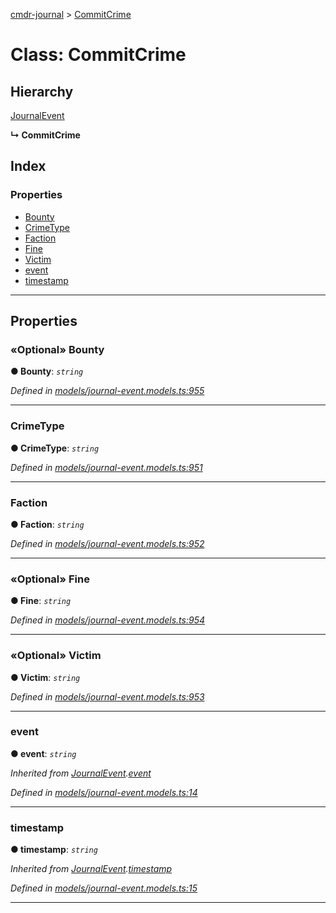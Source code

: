 [cmdr-journal](../README.md) > [CommitCrime](../classes/commitcrime.md)



# Class: CommitCrime

## Hierarchy


 [JournalEvent](journalevent.md)

**↳ CommitCrime**







## Index

### Properties

* [Bounty](commitcrime.md#bounty)
* [CrimeType](commitcrime.md#crimetype)
* [Faction](commitcrime.md#faction)
* [Fine](commitcrime.md#fine)
* [Victim](commitcrime.md#victim)
* [event](commitcrime.md#event)
* [timestamp](commitcrime.md#timestamp)



---
## Properties
<a id="bounty"></a>

### «Optional» Bounty

**●  Bounty**:  *`string`* 

*Defined in [models/journal-event.models.ts:955](https://github.com/chrisbruford/cmdr-journal/blob/5b08b7d/src/models/journal-event.models.ts#L955)*





___

<a id="crimetype"></a>

###  CrimeType

**●  CrimeType**:  *`string`* 

*Defined in [models/journal-event.models.ts:951](https://github.com/chrisbruford/cmdr-journal/blob/5b08b7d/src/models/journal-event.models.ts#L951)*





___

<a id="faction"></a>

###  Faction

**●  Faction**:  *`string`* 

*Defined in [models/journal-event.models.ts:952](https://github.com/chrisbruford/cmdr-journal/blob/5b08b7d/src/models/journal-event.models.ts#L952)*





___

<a id="fine"></a>

### «Optional» Fine

**●  Fine**:  *`string`* 

*Defined in [models/journal-event.models.ts:954](https://github.com/chrisbruford/cmdr-journal/blob/5b08b7d/src/models/journal-event.models.ts#L954)*





___

<a id="victim"></a>

### «Optional» Victim

**●  Victim**:  *`string`* 

*Defined in [models/journal-event.models.ts:953](https://github.com/chrisbruford/cmdr-journal/blob/5b08b7d/src/models/journal-event.models.ts#L953)*





___

<a id="event"></a>

###  event

**●  event**:  *`string`* 

*Inherited from [JournalEvent](journalevent.md).[event](journalevent.md#event)*

*Defined in [models/journal-event.models.ts:14](https://github.com/chrisbruford/cmdr-journal/blob/5b08b7d/src/models/journal-event.models.ts#L14)*





___

<a id="timestamp"></a>

###  timestamp

**●  timestamp**:  *`string`* 

*Inherited from [JournalEvent](journalevent.md).[timestamp](journalevent.md#timestamp)*

*Defined in [models/journal-event.models.ts:15](https://github.com/chrisbruford/cmdr-journal/blob/5b08b7d/src/models/journal-event.models.ts#L15)*





___


